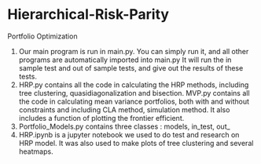 # Hierarchical-Risk-Parity
Portfolio Optimization

1. Our main program is run in main.py. You can simply run it, and all other programs are automatically imported into main.py It will run the in sample test and out of sample tests, and give out the results of these tests.
2. HRP.py contains all the code in calculating the HRP methods, including tree clustering, quasidiagonalization and bisection. MVP.py contains all the code in calculating mean variance portfolios, both with and without constraints and including CLA method, simulation method. It also includes a function of plotting the frontier efficient.
3. Portfolio_Models.py contains three classes : models, in_test, out_
4. HRP.ipynb is a jupyter notebook we used to do test and research on HRP model. It was also used to make plots of tree clustering and several heatmaps.
